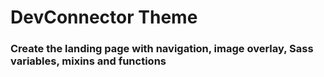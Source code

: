 # DevConnector Theme

### Create the landing page with navigation, image overlay, Sass variables, mixins and functions